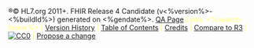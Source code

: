 ®© HL7.org 2011+. FHIR Release 4 Candidate (v&lt;%version%&gt;-&lt;%buildId%&gt;) generated on &lt;%gendate%&gt;. [QA Page](%3C%level%%3Eqa.html)
<span style="color: #FFFF77"> Links: &lt;%search-footer%&gt; | [Version History](%3C%level%%3Ehistory.html) | [Table of Contents](%3C%level%%3Etoc.html) | [Credits](%3C%level%%3Ecredits.html) | [Compare to R3](http://services.w3.org/htmldiff?doc1=http%3A%2F%2Fhl7.org%2Ffhir%2FSTU3%2F%3C%rellink%%3E&doc2=%3C%baseURL%%3E%3C%rellink%%3E) | [![CC0](%3C%level%%3Ecc0.png)](%3C%level%%3Elicense.html) | [Propose a change](http://hl7.org/fhir-issues) </span>
